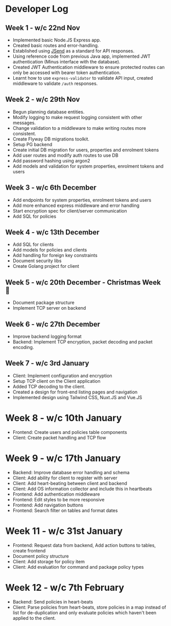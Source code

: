 # Developer Log

## Week 1 - w/c 22nd Nov
- Implemented basic Node.JS Express app.
- Created basic routes and error-handling.
- Established using [JSend](https://github.com/omniti-labs/jsend) as a standard for API responses.
- Using reference code from previous Java app, implemented JWT authentication (Minus interface with the database).
- Created JWT Authentication middleware to ensure protected routes can only be accessed with bearer token authentication.
- Learnt how to use `express-validator` to validate API input, created middleware to validate `/auth` responses.

## Week 2 - w/c 29th Nov
- Begun planning database entities.
- Modify logging to make request logging consistent with other messages.
- Change validation to a middleware to make writing routes more consistent.
- Create Flyway DB migrations toolkit.
- Setup PG backend
- Create initial DB migration for users, properties and enrolment tokens
- Add user routes and modify auth routes to use DB
- Add password hashing using argon2
- Add models and validation for system properties, enrolment tokens and users

## Week 3 - w/c 6th December
- Add endpoints for system properties, enrolment tokens and users
- Add more enhanced express middleware and error handling
- Start encryption spec for client/server communication
- Add SQL for policies

## Week 4 - w/c 13th December
- Add SQL for clients
- Add models for policies and clients
- Add handling for foreign key constraints
- Document security libs
- Create Golang project for client

## Week 5 - w/c 20th December - Christmas Week 🎄
- Document package structure
- Implement TCP server on backend

## Week 6 - w/c 27th December
- Improve backend logging format
- Backend: Implement TCP encryption, packet decoding and packet encoding.

## Week 7 - w/c 3rd January
- Client: Implement configuration and encryption
- Setup TCP client on the Client application
- Added TCP decoding to the client.
- Created a design for front-end listing pages and navigation
- Implemented design using Tailwind CSS, Nuxt.JS and Vue.JS

# Week 8 - w/c 10th January
- Frontend: Create users and policies table components
- Client: Create packet handling and TCP flow

# Week 9 - w/c 17th January
- Backend: Improve database error handling and schema
- Client: Add ability for client to register with server
- Client: Add heart-beating between client and backend
- Client: Add OS information collector and include this in heartbeats
- Frontend: Add authentication middleware
- Frontend: Edit styles to be more responsive 
- Frontend: Add navigation buttons
- Frontend: Search filter on tables and format dates

# Week 11 - w/c 31st January
- Frontend: Request data from backend, Add action buttons to tables, create frontend
- Document policy structure
- Client: Add storage for policy item
- Client: Add evaluation for command and package policy types

# Week 12 - w/c 7th February
- Backend: Send policies in heart-beats
- Client: Parse policies from heart-beats, store policies in a map instead of list for de-duplication and only evaluate policies which haven't been applied to the client.
